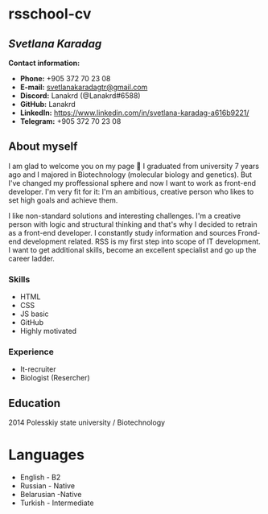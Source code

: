 # rsschool-cv


## **_Svetlana Karadag_**



**Contact information:**
- **Phone:** +905 372 70 23 08
- **E-mail:** svetlanakaradagtr@gmail.com
- **Discord:** Lanakrd (@Lanakrd#6588)
- **GitHub:** Lanakrd
- **LinkedIn:** https://www.linkedin.com/in/svetlana-karadag-a616b9221/
- **Telegram:** +905 372 70 23 08


## About myself

I am glad to welcome you on my page 👋 I graduated from university 7 years ago and I majored in Biotechnology (molecular biology and genetics). But I've changed my proffessional sphere and now I want to work as front-end developer. I'm very fit for it: I'm an ambitious, creative person who likes to set high goals and achieve them.

I like non-standard solutions and interesting challenges. I'm a creative person with logic and structural thinking and that's why I decided to retrain as a front-end developer. I constantly study information and sources Frond-end development related. RSS is my first step into scope of IT development. I want to get additional skills, become an excellent specialist and go up the career ladder. 

### Skills
- HTML
- CSS
- JS basic
- GitHub
- Highly motivated

### Experience
+ It-recruiter
+ Biologist (Resercher)

## Education
2014 Polesskiy state university / Biotechnology

# Languages
- English - B2
- Russian - Native
- Belarusian -Native
- Turkish - Intermediate
